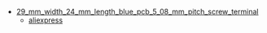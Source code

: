 * [29_mm_width_24_mm_length_blue_pcb_5_08_mm_pitch_screw_terminal](29_mm_width_24_mm_length_blue_pcb_5_08_mm_pitch_screw_terminal)
  * [aliexpress](29_mm_width_24_mm_length_blue_pcb_5_08_mm_pitch_screw_terminal/aliexpress)
